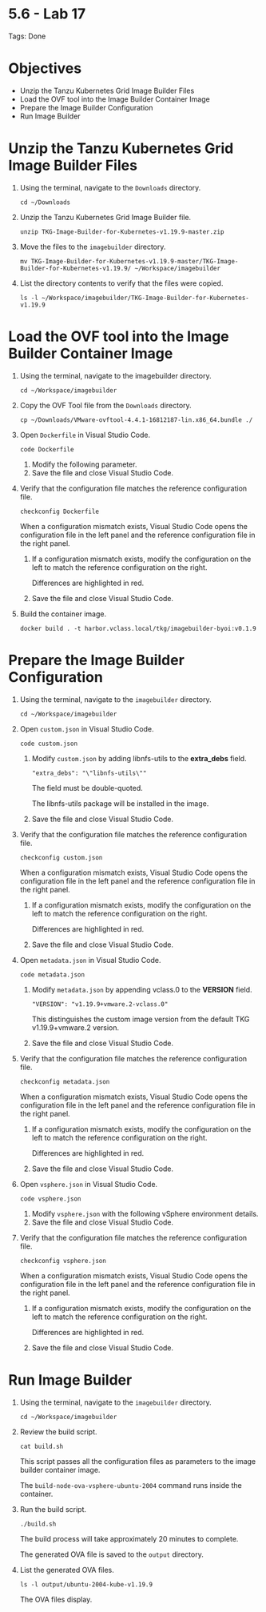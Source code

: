 # 5.6 - Lab 17

Tags: Done

# Objectives

- Unzip the Tanzu Kubernetes Grid Image Builder Files
- Load the OVF tool into the Image Builder Container Image
- Prepare the Image Builder Configuration
- Run Image Builder

# Unzip the Tanzu Kubernetes Grid Image Builder Files

1. Using the terminal, navigate to the `Downloads` directory.

    `cd ~/Downloads`

2. Unzip the Tanzu Kubernetes Grid Image Builder file.

    `unzip TKG-Image-Builder-for-Kubernetes-v1.19.9-master.zip`

3. Move the files to the `imagebuilder` directory.

    `mv TKG-Image-Builder-for-Kubernetes-v1.19.9-master/TKG-Image-Builder-for-Kubernetes-v1.19.9/ ~/Workspace/imagebuilder`

4. List the directory contents to verify that the files were copied.

    `ls -l ~/Workspace/imagebuilder/TKG-Image-Builder-for-Kubernetes-v1.19.9`

# Load the OVF tool into the Image Builder Container Image

1. Using the terminal, navigate to the imagebuilder directory.

    `cd ~/Workspace/imagebuilder`

2. Copy the OVF Tool file from the `Downloads` directory.

    `cp ~/Downloads/VMware-ovftool-4.4.1-16812187-lin.x86_64.bundle ./`

3. Open `Dockerfile` in Visual Studio Code.

    `code Dockerfile`

    1. Modify the following parameter.
    2. Save the file and close Visual Studio Code.
4. Verify that the configuration file matches the reference configuration file.

    `checkconfig Dockerfile`

    When a configuration mismatch exists, Visual Studio Code opens the configuration file in the left panel and the reference configuration file in the right panel.

    1. If a configuration mismatch exists, modify the configuration on the left to match the reference configuration on the right.

        Differences are highlighted in red.

    2. Save the file and close Visual Studio Code.
5. Build the container image.

    `docker build . -t harbor.vclass.local/tkg/imagebuilder-byoi:v0.1.9`

# Prepare the Image Builder Configuration

1. Using the terminal, navigate to the `imagebuilder` directory.

    `cd ~/Workspace/imagebuilder`

2. Open `custom.json` in Visual Studio Code.

    `code custom.json`

    1. Modify `custom.json` by adding libnfs-utils to the **extra_debs** field.

        `"extra_debs": "\"libnfs-utils\""`

        The field must be double-quoted.

        The libnfs-utils package will be installed in the image.

    2. Save the file and close Visual Studio Code.
3. Verify that the configuration file matches the reference configuration file.

    `checkconfig custom.json`

    When a configuration mismatch exists, Visual Studio Code opens the configuration file in the left panel and the reference configuration file in the right panel.

    1. If a configuration mismatch exists, modify the configuration on the left to match the reference configuration on the right.

        Differences are highlighted in red.

    2. Save the file and close Visual Studio Code.
4. Open `metadata.json` in Visual Studio Code.

    `code metadata.json`

    1. Modify `metadata.json` by appending vclass.0 to the **VERSION** field.

        `"VERSION": "v1.19.9+vmware.2-vclass.0"`

        This distinguishes the custom image version from the default TKG v1.19.9+vmware.2 version.

    2. Save the file and close Visual Studio Code.
5. Verify that the configuration file matches the reference configuration file.

    `checkconfig metadata.json`

    When a configuration mismatch exists, Visual Studio Code opens the configuration file in the left panel and the reference configuration file in the right panel.

    1. If a configuration mismatch exists, modify the configuration on the left to match the reference configuration on the right.

        Differences are highlighted in red.

    2. Save the file and close Visual Studio Code.
6. Open `vsphere.json` in Visual Studio Code.

    `code vsphere.json`

    1. Modify `vsphere.json` with the following vSphere environment details.
    2. Save the file and close Visual Studio Code.
7. Verify that the configuration file matches the reference configuration file.

    `checkconfig vsphere.json`

    When a configuration mismatch exists, Visual Studio Code opens the configuration file in the left panel and the reference configuration file in the right panel.

    1. If a configuration mismatch exists, modify the configuration on the left to match the reference configuration on the right.

        Differences are highlighted in red.

    2. Save the file and close Visual Studio Code.

# Run Image Builder

1. Using the terminal, navigate to the `imagebuilder` directory.

    `cd ~/Workspace/imagebuilder`

2. Review the build script.

    `cat build.sh`

    This script passes all the configuration files as parameters to the image builder container image.

    The `build-node-ova-vsphere-ubuntu-2004` command runs inside the container.

3. Run the build script.

    `./build.sh`

    The build process will take approximately 20 minutes to complete.

    The generated OVA file is saved to the `output` directory.

4. List the generated OVA files.

    `ls -l output/ubuntu-2004-kube-v1.19.9`

    The OVA files display.
